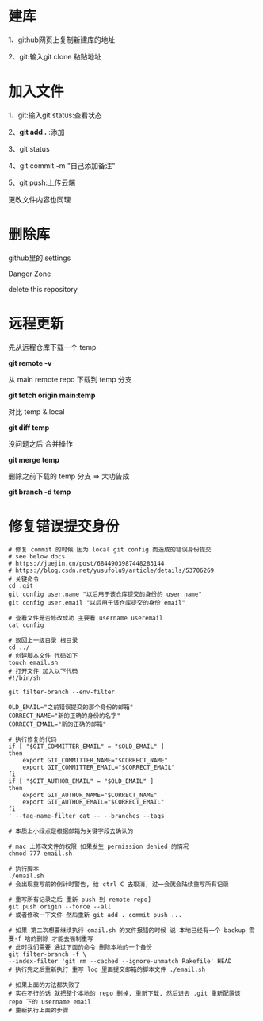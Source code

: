 # 建库

1、github网页上复制新建库的地址

2、git:输入git clone 粘贴地址

# 加入文件

1、git:输入git status:查看状态

2、**git add .** :添加

3、git status

4、git commit -m "自己添加备注"

5、git push:上传云端

更改文件内容也同理

# 删除库

github里的 settings

Danger Zone

delete this repository

# 远程更新

先从远程仓库下载一个 temp

**git remote -v**

从 main remote repo 下载到 temp 分支

**git fetch origin main:temp**

对比 temp & local

**git diff temp**

没问题之后 合并操作

**git merge temp**

删除之前下载的 temp 分支 => 大功告成

**git branch -d temp**

# 修复错误提交身份

```apl
# 修复 commit 的时候 因为 local git config 而造成的错误身份提交
# see below docs
# https://juejin.cn/post/6844903987448283144
# https://blog.csdn.net/yusufolu9/article/details/53706269
# 关键命令 
cd .git
git config user.name "以后用于该仓库提交的身份的 user name"
git config user.email "以后用于该仓库提交的身份 email"

# 查看文件是否修改成功 主要看 username useremail
cat config 

# 返回上一级目录 根目录
cd ../
# 创建脚本文件 代码如下 
touch email.sh
# 打开文件 加入以下代码
#!/bin/sh

git filter-branch --env-filter '

OLD_EMAIL="之前错误提交的那个身份的邮箱"
CORRECT_NAME="新的正确的身份的名字"
CORRECT_EMAIL="新的正确的邮箱"

# 执行修复的代码
if [ "$GIT_COMMITTER_EMAIL" = "$OLD_EMAIL" ]
then
    export GIT_COMMITTER_NAME="$CORRECT_NAME"
    export GIT_COMMITTER_EMAIL="$CORRECT_EMAIL"
fi
if [ "$GIT_AUTHOR_EMAIL" = "$OLD_EMAIL" ]
then
    export GIT_AUTHOR_NAME="$CORRECT_NAME"
    export GIT_AUTHOR_EMAIL="$CORRECT_EMAIL"
fi
' --tag-name-filter cat -- --branches --tags

# 本质上小绿点是根据邮箱为关键字段去确认的

# mac 上修改文件的权限 如果发生 permission denied 的情况
chmod 777 email.sh

# 执行脚本
./email.sh
# 会出现重写前的倒计时警告, 给 ctrl C 去取消, 过一会就会陆续重写所有记录

# 重写所有记录之后 重新 push 到 remote repo]
git push origin --force --all
# 或者修改一下文件 然后重新 git add . commit push ...

# 如果 第二次想要继续执行 email.sh 的文件报错的时候 说 本地已经有一个 backup 需要-f 啥的删除 才能去强制重写
# 此时我们需要 通过下面的命令 删除本地的一个备份
git filter-branch -f \
--index-filter 'git rm --cached --ignore-unmatch Rakefile' HEAD
# 执行完之后重新执行 重写 log 里面提交邮箱的脚本文件 ./email.sh

# 如果上面的方法都失败了
# 实在不行的话 就把整个本地的 repo 删掉, 重新下载, 然后进去 .git 重新配置该 repo 下的 username email
# 重新执行上面的步骤
```

